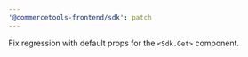 ```yaml
---
'@commercetools-frontend/sdk': patch
---
```


Fix regression with default props for the `<Sdk.Get>` component.
